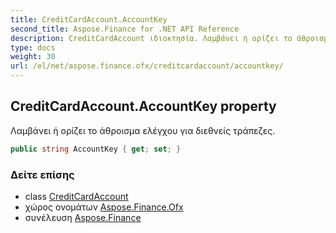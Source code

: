 ```yaml
---
title: CreditCardAccount.AccountKey
second_title: Aspose.Finance for .NET API Reference
description: CreditCardAccount ιδιοκτησία. Λαμβάνει ή ορίζει το άθροισμα ελέγχου για διεθνείς τράπεζες.
type: docs
weight: 30
url: /el/net/aspose.finance.ofx/creditcardaccount/accountkey/
---
```

## CreditCardAccount.AccountKey property

Λαμβάνει ή ορίζει το άθροισμα ελέγχου για διεθνείς τράπεζες.

```csharp
public string AccountKey { get; set; }
```

### Δείτε επίσης

* class [CreditCardAccount](../)
* χώρος ονομάτων [Aspose.Finance.Ofx](../../creditcardaccount/)
* συνέλευση [Aspose.Finance](../../../)


